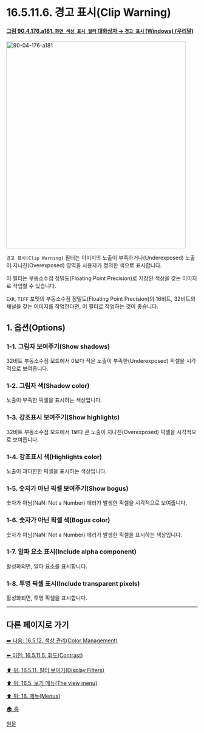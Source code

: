 # 16.5.11.6. 경고 표시(Clip Warning)

<a id="90-04-176-a181"></a>

#### [그림 90.4.176.a181. `화면 색상 표시 필터` 대화상자 → `경고 표시` (Windows) (우리말)](./90-04-0176-color_display_filters.md#90-04-176-a181)
<img width="472" height="544" alt="90-04-176-a181" src="https://github.com/user-attachments/assets/a269d984-1d09-4b87-915b-089c7766735d" />

`경고 표시(Clip Warning)` 필터는 이미지의 노출이 부족하거나(Underexposed) 노출이 지나친(Overexposed) 영역을 사용자가 정의한 색으로 표시합니다.

이 필터는 부동소수점 정밀도(Floating Point Precision)로 저장된 색상을 갖는 이미지로 작업할 수 있습니다.

`EXR`, `TIFF` 포맷의 부동소수점 정밀도(Floating Point Precision)의 16비트, 32비트의 채널을 갖는 이미지를 작업한다면, 이 필터로 작업하는 것이 좋습니다.

<a comment="[이슈]Mac에서는 경고 표시 필터가 작동하나, Windows에서는 동작하지 않습니다. 관련 이슈를 제보해야 합니다."></a>

## 1. 옵션(Options)

### 1-1. 그림자 보여주기(Show shadows)
32비트 부동소수점 모드에서 0보다 작은 노출이 부족한(Underexposed) 픽셀을 시각적으로 보여줍니다.

### 1-2. 그림자 색(Shadow color)
노출이 부족한 픽셀을 표시하는 색상입니다.

### 1-3. 강조표시 보여주기(Show highlights)
32비트 부동소수점 모드에서 1보다 큰 노출이 지나친(Overexposed) 픽셀을 시각적으로 보여줍니다.

### 1-4. 강조표시 색(Highlights color)
노출이 과다한한 픽셀을 표시하는 색상입니다.

### 1-5. 숫자가 아닌 픽셀 보여주기(Show bogus)
숫자가 아님(NaN: Not a Number) 에러가 발생한 픽셀을 시각적으로 보여줍니다.

### 1-6. 숫자가 아닌 픽셀 색(Bogus color)
숫자가 아님(NaN: Not a Number) 에러가 발생한 픽셀을 표시하는 색상입니다.

### 1-7. 알파 요소 표시(Include alpha component)
활성화되면, 알파 요소를 표시합니다.

### 1-8. 투명 픽셀 표시(Include transparent pixels)
활성화되면, 투명 픽셀을 표시합니다.

<a comment="[TODO]경고 표시로 어떤 이득을 얻을 수 있는지 사례가 필요하다. 공식 매뉴얼에는 관련 내용이 없음."></a>

***

## 다른 페이지로 가기

[➡️ 다음: 16.5.12. 색상 관리(Color Management)](./16-05-12-color-management.md)

[⬅️ 이전: 16.5.11.5. 휘도(Contrast)](./16-05-11-05-contrast.md)

[⬆️ 위: 16.5.11. 필터 보이기(Display Filters)](./16-05-11-00-display-filters.md)

[⬆️ 위: 16.5. 보기 메뉴(The view menu)](./16-05-00-the-view-menu.md)

[⬆️ 위: 16. 메뉴(Menus)](./16-00-menus.md)

[🏠 홈](./00-home.md)

[원문](https://docs.gimp.org/2.10/ko/gimp-display-filter-dialog.html#gimp-colordisplay-clip)